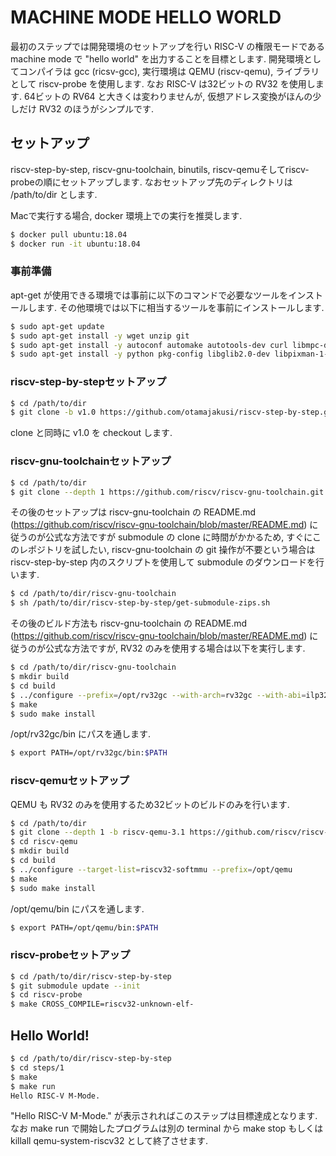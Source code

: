 # MACHINE MODE HELLO WORLD

最初のステップでは開発環境のセットアップを行い RISC-V の権限モードであるmachine
mode で "hello world" を出力することを目標とします. 開発環境としてコンパイラは
gcc (ricsv-gcc), 実行環境は QEMU (riscv-qemu), ライブラリとして riscv-probe
を使用します. なお RISC-V は32ビットの RV32 を使用します. 64ビットの RV64
と大きくは変わりませんが, 仮想アドレス変換がほんの少しだけ RV32
のほうがシンプルです.

## セットアップ
riscv-step-by-step, riscv-gnu-toolchain, binutils,
riscv-qemuそしてriscv-probeの順にセットアップします.
なおセットアップ先のディレクトリは /path/to/dir とします.

Macで実行する場合, docker 環境上での実行を推奨します.
```bash
$ docker pull ubuntu:18.04
$ docker run -it ubuntu:18.04
```

### 事前準備
apt-get が使用できる環境では事前に以下のコマンドで必要なツールをインストールします. その他環境では以下に相当するツールを事前にインストールします.

```bash
$ sudo apt-get update
$ sudo apt-get install -y wget unzip git
$ sudo apt-get install -y autoconf automake autotools-dev curl libmpc-dev libmpfr-dev libgmp-dev gawk build-essential bison flex texinfo gperf libtool patchutils bc zlib1g-dev libexpat-dev
$ sudo apt-get install -y python pkg-config libglib2.0-dev libpixman-1-dev
```

### riscv-step-by-stepセットアップ
```bash
$ cd /path/to/dir
$ git clone -b v1.0 https://github.com/otamajakusi/riscv-step-by-step.git
```
clone と同時に v1.0 を checkout します.

### riscv-gnu-toolchainセットアップ
```bash
$ cd /path/to/dir
$ git clone --depth 1 https://github.com/riscv/riscv-gnu-toolchain.git
```
その後のセットアップは riscv-gnu-toolchain の README.md
(https://github.com/riscv/riscv-gnu-toolchain/blob/master/README.md) に従うのが公式な方法ですが
submodule の clone に時間がかかるため, すぐにこのレポジトリを試したい,
riscv-gnu-toolchain の git 操作が不要という場合は riscv-step-by-step
内のスクリプトを使用して submodule のダウンロードを行います.
```bash
$ cd /path/to/dir/riscv-gnu-toolchain
$ sh /path/to/dir/riscv-step-by-step/get-submodule-zips.sh
```
その後のビルド方法も riscv-gnu-toolchain の README.md
(https://github.com/riscv/riscv-gnu-toolchain/blob/master/README.md) に従うのが公式な方法ですが,
RV32 のみを使用する場合は以下を実行します.
```bash
$ cd /path/to/dir/riscv-gnu-toolchain
$ mkdir build
$ cd build
$ ../configure --prefix=/opt/rv32gc --with-arch=rv32gc --with-abi=ilp32d
$ make
$ sudo make install
```
/opt/rv32gc/bin にパスを通します.
```bash
$ export PATH=/opt/rv32gc/bin:$PATH
```

### riscv-qemuセットアップ
QEMU も RV32 のみを使用するため32ビットのビルドのみを行います.
```bash
$ cd /path/to/dir
$ git clone --depth 1 -b riscv-qemu-3.1 https://github.com/riscv/riscv-qemu.git
$ cd riscv-qemu
$ mkdir build
$ cd build
$ ../configure --target-list=riscv32-softmmu --prefix=/opt/qemu
$ make
$ sudo make install
```
/opt/qemu/bin にパスを通します.
```bash
$ export PATH=/opt/qemu/bin:$PATH
```

### riscv-probeセットアップ
```bash
$ cd /path/to/dir/riscv-step-by-step
$ git submodule update --init
$ cd riscv-probe
$ make CROSS_COMPILE=riscv32-unknown-elf-
```

## Hello World!
```bash
$ cd /path/to/dir/riscv-step-by-step
$ cd steps/1
$ make
$ make run
Hello RISC-V M-Mode.
```
"Hello RISC-V M-Mode." が表示されればこのステップは目標達成となります.
なお make run で開始したプログラムは別の terminal から make stop もしくは
killall qemu-system-riscv32 として終了させます.
